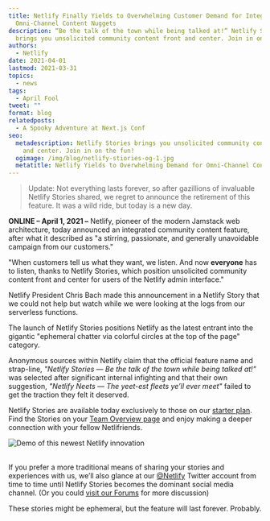 ```yaml
---
title: Netlify Finally Yields to Overwhelming Customer Demand for Integrated
  Omni-Channel Content Nuggets
description: “Be the talk of the town while being talked at!” Netlify Stories
  brings you unsolicited community content front and center. Join in on the fun!
authors:
  - Netlify
date: 2021-04-01
lastmod: 2021-03-31
topics:
  - news
tags:
  - April Fool
tweet: ""
format: blog
relatedposts:
  - A Spooky Adventure at Next.js Conf
seo:
  metadescription: Netlify Stories brings you unsolicited community content front
    and center. Join in on the fun!
  ogimage: /img/blog/netlify-stiories-og-1.jpg
  metatitle: Netlify Yields to Overwhelming Demand for Omni-Channel Content Nuggets
---
```

> Update: Not everything lasts forever, so after gazillions of invaluable Netlify Stories shared, we regret to announce the retirement of this feature. It was a wild ride, but today is a new day.

**ONLINE – April 1, 2021 –** Netlify, pioneer of the modern Jamstack web architecture, today announced an integrated community content feature, after what it described as "a stirring, passionate, and generally unavoidable campaign from our customers."

"When customers tell us what they want, we listen. And now **everyone** has to listen, thanks to Netlify Stories, which position unsolicited community content front and center for users of the Netlify admin interface."

Netlify President Chris Bach made this announcement in a Netlify Story that we could not help but watch while we were looking at the logs from our serverless functions.

The launch of Netlify Stories positions Netlify as the latest entrant into the gigantic "ephemeral chatter via colorful circles at the top of the page" category.

Anonymous sources within Netlify claim that the official feature name and strap-line, *"Netlify Stories — Be the talk of the town while being talked at!"* was selected after significant internal infighting and that their own suggestion, *"Netlify Neets — The yeet-est fleets ye’ll ever meet"* failed to get the traction they felt it deserved.

Netlify Stories are available today exclusively to those on our [starter plan](https://www.netlify.com/pricing/). Find the Stories on your [Team Overview page](http://app.netlify.com) and enjoy making a deeper connection with your fellow Netlifriends.

![Demo of this newest Netlify innovation](/img/blog/screengrab.gif "Demo of this newest Netlify innovation")

\
If you prefer a more traditional means of sharing your stories and experiences with us, we’ll also glance at our [@Netlify](https://twitter.com/netlify) Twitter account from time to time until Netlify Stories becomes the dominant social media channel. (Or you could [visit our Forums](https://answers.netlify.com/t/new-product-update-neets-aka-netlify-fleets-aka-netlify-stories/35236) for more discussion)

These stories might be ephemeral, but the feature will last forever. Probably.

